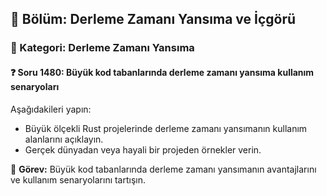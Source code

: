## 📘 Bölüm: Derleme Zamanı Yansıma ve İçgörü
### 🔹 Kategori: Derleme Zamanı Yansıma
#### ❓ Soru 1480: Büyük kod tabanlarında derleme zamanı yansıma kullanım senaryoları

Aşağıdakileri yapın:

- Büyük ölçekli Rust projelerinde derleme zamanı yansımanın kullanım alanlarını açıklayın.
- Gerçek dünyadan veya hayali bir projeden örnekler verin.

🔧 **Görev:** Büyük kod tabanlarında derleme zamanı yansımanın avantajlarını ve kullanım senaryolarını tartışın.
